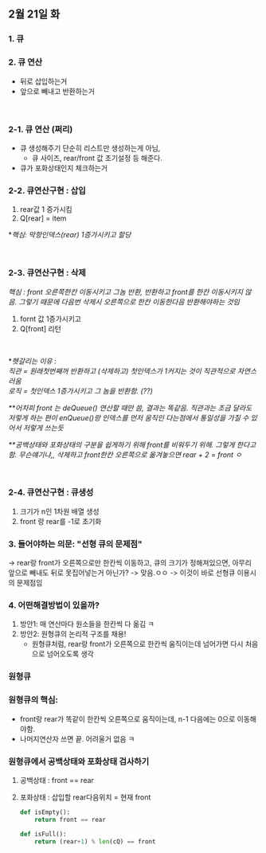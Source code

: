## 2월 21일 화

### 1. 큐

### 2. 큐 연산

- 뒤로 삽입하는거
- 앞으로 빼내고 반환하는거

 </br>

### 2-1. 큐 연산 (쩌리)

- 큐 생성해주기 단순히 리스트만 생성하는게 아님,
  - 큐 사이즈, rear/front 값 초기설정 등 해준다.
- 큐가 포화상태인지 체크하는거
  </br>

### 2-2. 큐연산구현 : 삽입

1. rear값 1 증가시킴
2. Q[rear] = item

\*_핵심: 막항인덱스(rear) 1증가시키고 할당_

</br>

### 2-3. 큐연산구현 : 삭제

_핵심 : front 오른쪽한칸 이동시키고 그놈 반환, 반환하고 front를 한칸 이동시키지 않음. 그렇기 때문에 다음번 삭제시 오른쪽으로 한칸 이동한다음 반환해야하는 것임_

1. fornt 값 1증가시키고
2. Q[front] 리턴

</br>

\*_헷갈리는 이유 :</br>
직관 = 원래첫번째꺼 반환하고 (삭제하고) 첫인덱스가 1커지는 것이 직관적으로 자연스러움</br>
로직 = 첫인덱스 1증가시키고 그 놈을 반환함. (??)_

_\*\*어차피 front 는 deQueue() 연산할 때만 씀, 결과는 똑같음. 직관과는 조금 달라도 저렇게 하는 편이 enQueue()랑 인덱스를 먼저 움직인 다는점에서 통일성을 가질 수 있어서 저렇게 쓰는듯_
</br>

_\*\*공백상태와 포화상태의 구분을 쉽게하기 위해 front를 비워두기 위해. 그렇게 한다고함.
무슨얘기냐,, 삭제하고 front한칸 오른쪽으로 옮겨놓으면 rear + 2 = front ㅇ_

</br>

### 2-4. 큐연산구현 : 큐생성

1. 크기가 n인 1차원 배열 생성
2. front 랑 rear를 -1로 초기화

### 3. 들어야하는 의문: "선형 큐의 문제점"

-> rear랑 front가 오른쪽으로만 한칸씩 이동하고, 큐의 크기가 정해져있으면, 아무리 앞으로 빼내도 뒤로 못집어넣는거 아닌가?
-> 맞음.ㅇㅇ -> 이것이 바로 선형큐 이용시의 문제점임

### 4. 어떤해결방법이 있을까?

1. 방안1: 매 연산마다 원소들을 한칸씩 다 옮김 ㅋ
2. 방안2: 원형큐의 논리적 구조를 채용!
   - 원형큐처럼, rear랑 front가 오른쪽으로 한칸씩 움직이는데 넘어가면 다시 처음으로 넘어오도록 생각

### 원형큐

### 원형큐의 핵심:

- front랑 rear가 똑같이 한칸씩 오른쪽으로 움직이는데, n-1 다음에는 0으로 이동해야함.
- 나머지연산자 쓰면 끝. 어려울거 없음 ㅋ

### 원형큐에서 공백상태와 포화상태 검사하기

1. 공백상태 : front == rear
2. 포화상태 : 삽입할 rear다음위치 = 현재 front

   ```py
   def isEmpty():
       return front == rear

   def isFull():
       return (rear+1) % len(cQ) == front
   ```
